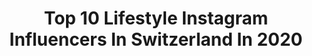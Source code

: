 ---
title: Top 10 Lifestyle Instagram Influencers In Switzerland In 2020
description: >-
  Find top lifestyle Instagram influencers in Switzerland in 2020. Most popular hashtags: #throwback #stayhome #sunset #weekendvibes.
platform: Instagram
profiles:
  - username: "deliastefanii"
    fullname: >-
      DELIA STEFANI
    location: "Switzerland"
    followers: 2390
    engagement: 3971
    commentsToLikes: 0.122752
    id: ckap3amn528zq0i78t7igsxdt
    verified: false
    hashtags: ""
  - username: "dominiquesallaum"
    fullname: >-
      Dominique Scarlett Sallaum
    location: "Switzerland"
    followers: 21261
    engagement: 733
    commentsToLikes: 0.113248
    id: ck8t1syxbwwl80j78601m2jik
    verified: false
    hashtags: "#stayhome, #sisterhood, #bekaa, #myboy"
  - username: "manuelkrasniqi"
    fullname: >-
      MANUEL KRASNIQI
    location: "Switzerland"
    followers: 7948
    engagement: 1524
    commentsToLikes: 0.053225
    id: ck8wghgayhdez0j78bt0kofkr
    verified: false
    hashtags: "#fitnessmode, #styledayfriday, #adidas, #mensoutfit"
  - username: "di_aaanaa"
    fullname: >-
      D.M. ✨ Sankt Gallen 🔁 Belgrade
    location: "Switzerland"
    followers: 17005
    engagement: 660
    commentsToLikes: 0.199051
    id: ck8szi6dzojfh0j78tksrkwv9
    verified: false
    hashtags: "#22weeks, #yummyday, #happyester, #takecareofyou"
  - username: "amelia.averescu"
    fullname: >-
      𝑨𝑴𝑬𝑳𝑰𝑨 𝑨𝑽𝑬𝑹𝑬𝑺𝑪𝑼
    location: "Switzerland"
    followers: 49499
    engagement: 448
    commentsToLikes: 0.059092
    id: ck5bxe0fhnjj30i114pg1omyq
    verified: false
    hashtags: "#instagood, #goldenhour, #schwarzweiss, #earth"
  - username: "yoli24fit"
    fullname: >-
      Wellness*Coach* Lifestyle
    location: "Switzerland"
    followers: 15639
    engagement: 637
    commentsToLikes: 0.077781
    id: ck6u6liw5gara0j71z3m19fkb
    verified: false
    hashtags: "#workoutdone, #danke, #miercoles, #adesayunar"
  - username: "massixda"
    fullname: >-
      Massimo
    location: "Switzerland"
    followers: 29668
    engagement: 406
    commentsToLikes: 0.101853
    id: ck6u3kk6tybjm0j71mr7mpp06
    verified: false
    hashtags: "#radicalskincare, #marrakech, #throwback, #ad"
  - username: "danielkaay_"
    fullname: >-
      DΛNIEL KΛΛY
    location: "Switzerland"
    followers: 4050
    engagement: 1658
    commentsToLikes: 0.197576
    id: ck5cahyisdg1v0i11a8gf1jjx
    verified: false
    hashtags: "#mensbeauty, #grooming, #mensskincare, #truewireless"
  - username: "iamclaudiadias"
    fullname: >-
      𝒞𝓁𝒶𝓊𝒹𝒾𝒶 𝒟𝒾𝒶𝓈
    location: "Switzerland"
    followers: 12516
    engagement: 1125
    commentsToLikes: 0.062534
    id: ck6tyrotj5gm20j71vxml8uxh
    verified: false
    hashtags: "#makeupchallenge, #dontrushchallenge, #girlpower, #passatempo"
  - username: "michaela_berezantev"
    fullname: >-
      MIMI 🇨🇭
    location: "Switzerland"
    followers: 25121
    engagement: 384
    commentsToLikes: 0.080183
    id: ck55oz5039g040i11ho4hjqg2
    verified: false
    hashtags: "#mybestsecret, #familytime, #stracciatella, #movenpicksensations"
---